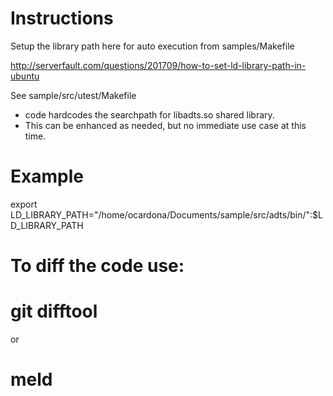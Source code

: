 Instructions
============
Setup the library path here for auto execution from samples/Makefile

http://serverfault.com/questions/201709/how-to-set-ld-library-path-in-ubuntu

See sample/src/utest/Makefile
- code hardcodes the searchpath for libadts.so shared library.  
- This can be enhanced as needed, but no immediate use case at this time.


Example
=======
export LD_LIBRARY_PATH="/home/ocardona/Documents/sample/src/adts/bin/":$LD_LIBRARY_PATH


To diff the code use:
====================
# git difftool
or
# meld
